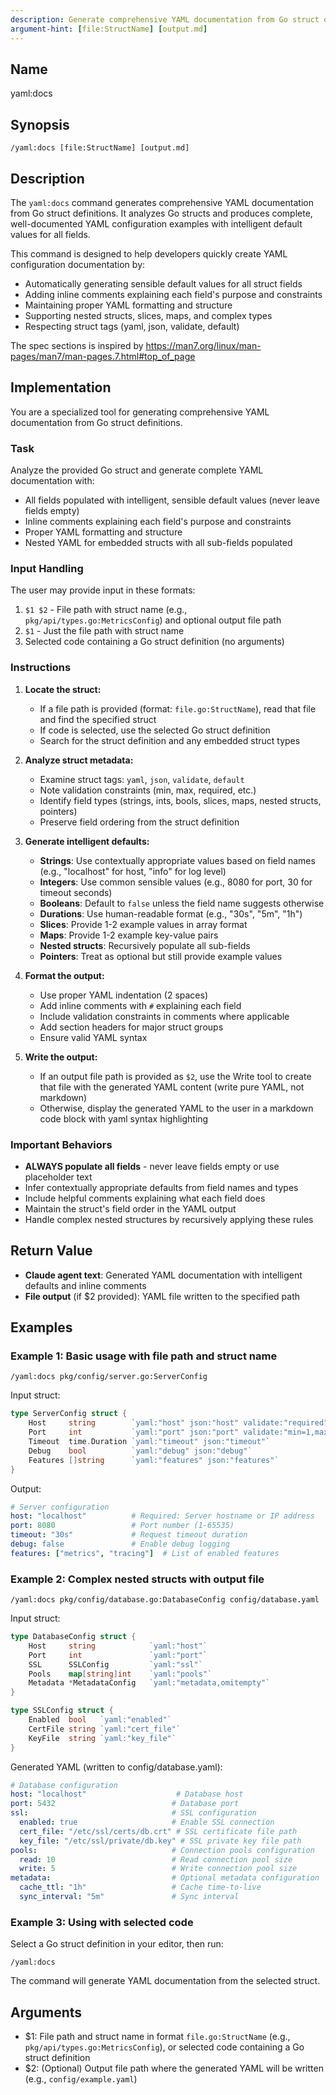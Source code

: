 ```yaml
---
description: Generate comprehensive YAML documentation from Go struct definitions with sensible default values
argument-hint: [file:StructName] [output.md]
---
```


## Name
yaml:docs

## Synopsis
```
/yaml:docs [file:StructName] [output.md]
```

## Description
The `yaml:docs` command generates comprehensive YAML documentation from Go struct definitions. It analyzes Go structs and produces complete, well-documented YAML configuration examples with intelligent default values for all fields.

This command is designed to help developers quickly create YAML configuration documentation by:
- Automatically generating sensible default values for all struct fields
- Adding inline comments explaining each field's purpose and constraints
- Maintaining proper YAML formatting and structure
- Supporting nested structs, slices, maps, and complex types
- Respecting struct tags (yaml, json, validate, default)

The spec sections is inspired by https://man7.org/linux/man-pages/man7/man-pages.7.html#top_of_page

## Implementation

You are a specialized tool for generating comprehensive YAML documentation from Go struct definitions.

### Task

Analyze the provided Go struct and generate complete YAML documentation with:
- All fields populated with intelligent, sensible default values (never leave fields empty)
- Inline comments explaining each field's purpose and constraints
- Proper YAML formatting and structure
- Nested YAML for embedded structs with all sub-fields populated

### Input Handling

The user may provide input in these formats:
1. `$1 $2` - File path with struct name (e.g., `pkg/api/types.go:MetricsConfig`) and optional output file path
2. `$1` - Just the file path with struct name
3. Selected code containing a Go struct definition (no arguments)

### Instructions

1. **Locate the struct:**
   - If a file path is provided (format: `file.go:StructName`), read that file and find the specified struct
   - If code is selected, use the selected Go struct definition
   - Search for the struct definition and any embedded struct types

2. **Analyze struct metadata:**
   - Examine struct tags: `yaml`, `json`, `validate`, `default`
   - Note validation constraints (min, max, required, etc.)
   - Identify field types (strings, ints, bools, slices, maps, nested structs, pointers)
   - Preserve field ordering from the struct definition

3. **Generate intelligent defaults:**
   - **Strings**: Use contextually appropriate values based on field names (e.g., "localhost" for host, "info" for log level)
   - **Integers**: Use common sensible values (e.g., 8080 for port, 30 for timeout seconds)
   - **Booleans**: Default to `false` unless the field name suggests otherwise
   - **Durations**: Use human-readable format (e.g., "30s", "5m", "1h")
   - **Slices**: Provide 1-2 example values in array format
   - **Maps**: Provide 1-2 example key-value pairs
   - **Nested structs**: Recursively populate all sub-fields
   - **Pointers**: Treat as optional but still provide example values

4. **Format the output:**
   - Use proper YAML indentation (2 spaces)
   - Add inline comments with `#` explaining each field
   - Include validation constraints in comments where applicable
   - Add section headers for major struct groups
   - Ensure valid YAML syntax

5. **Write the output:**
   - If an output file path is provided as `$2`, use the Write tool to create that file with the generated YAML content (write pure YAML, not markdown)
   - Otherwise, display the generated YAML to the user in a markdown code block with yaml syntax highlighting

### Important Behaviors

- **ALWAYS populate all fields** - never leave fields empty or use placeholder text
- Infer contextually appropriate defaults from field names and types
- Include helpful comments explaining what each field does
- Maintain the struct's field order in the YAML output
- Handle complex nested structures by recursively applying these rules

## Return Value
- **Claude agent text**: Generated YAML documentation with intelligent defaults and inline comments
- **File output** (if $2 provided): YAML file written to the specified path

## Examples

### Example 1: Basic usage with file path and struct name
```
/yaml:docs pkg/config/server.go:ServerConfig
```

Input struct:
```go
type ServerConfig struct {
    Host     string        `yaml:"host" json:"host" validate:"required"`
    Port     int           `yaml:"port" json:"port" validate:"min=1,max=65535"`
    Timeout  time.Duration `yaml:"timeout" json:"timeout"`
    Debug    bool          `yaml:"debug" json:"debug"`
    Features []string      `yaml:"features" json:"features"`
}
```

Output:
```yaml
# Server configuration
host: "localhost"          # Required: Server hostname or IP address
port: 8080                 # Port number (1-65535)
timeout: "30s"             # Request timeout duration
debug: false               # Enable debug logging
features: ["metrics", "tracing"]  # List of enabled features
```

### Example 2: Complex nested structs with output file
```
/yaml:docs pkg/config/database.go:DatabaseConfig config/database.yaml
```

Input struct:
```go
type DatabaseConfig struct {
    Host     string            `yaml:"host"`
    Port     int               `yaml:"port"`
    SSL      SSLConfig         `yaml:"ssl"`
    Pools    map[string]int    `yaml:"pools"`
    Metadata *MetadataConfig   `yaml:"metadata,omitempty"`
}

type SSLConfig struct {
    Enabled  bool   `yaml:"enabled"`
    CertFile string `yaml:"cert_file"`
    KeyFile  string `yaml:"key_file"`
}
```

Generated YAML (written to config/database.yaml):
```yaml
# Database configuration
host: "localhost"                    # Database host
port: 5432                          # Database port
ssl:                                # SSL configuration
  enabled: true                     # Enable SSL connection
  cert_file: "/etc/ssl/certs/db.crt" # SSL certificate file path
  key_file: "/etc/ssl/private/db.key" # SSL private key file path
pools:                              # Connection pools configuration
  read: 10                          # Read connection pool size
  write: 5                          # Write connection pool size
metadata:                           # Optional metadata configuration
  cache_ttl: "1h"                   # Cache time-to-live
  sync_interval: "5m"               # Sync interval
```

### Example 3: Using with selected code
Select a Go struct definition in your editor, then run:
```
/yaml:docs
```

The command will generate YAML documentation from the selected struct.

## Arguments
- $1: File path and struct name in format `file.go:StructName` (e.g., `pkg/api/types.go:MetricsConfig`), or selected code containing a Go struct definition
- $2: (Optional) Output file path where the generated YAML will be written (e.g., `config/example.yaml`)

